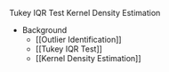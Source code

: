Tukey IQR Test
Kernel Density Estimation

- Background
	- [[Outlier Identification]]
	- [[Tukey IQR Test]]
	- [[Kernel Density Estimation]]